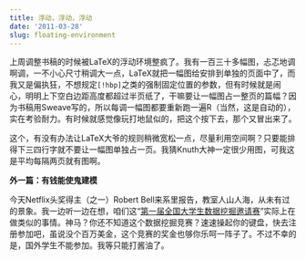 ```yaml
---
title: 浮动，浮动，浮动
date: '2011-03-28'
slug: floating-environment
---
```


上周调整书稿的时候被LaTeX的浮动环境整疯了。我有一百三十多幅图，忐忑地调啊调，一不小心尺寸稍调大一点，LaTeX就把一幅图给安排到单独的页面中了，而我又是偏执狂，不想规定`[!hbp]`之类的强制固定位置的参数，但有时候就是闹心，明明上下空白边距高度都超过半页纸了，干嘛要让一幅图占一整页的篇幅？因为书稿用Sweave写的，所以每调一幅图都要重新跑一遍R（当然，这是自动的），实在考验耐力。有时候就感觉像玩打地鼠似的，把这个按下去，那个又冒出来了。

这个，有没有办法让LaTeX大爷的规则稍微宽松一点，尽量利用空间啊？只要能排得下三四行字就不要让一幅图单独占一页。我猜Knuth大神一定很少用图，可我这是平均每隔两页就有图啊。

**外一篇：有钱能使鬼建模**

今天Netflix头奖得主（之一）Robert Bell来系里报告，教室人山人海，从未有过的景象。我一边听一边在想，咱们这“[第一届全国大学生数据挖掘邀请赛](http://www.statmodelingcompetition.com)”实际上在做类似的事情。神马？你还不知道这个数据挖掘竞赛？速速操起你的键盘，快去注册参加吧，虽说没个百万美金，这个竞赛的奖金也够你乐呵一阵子了。不过不幸的是，国外学生不能参加。我等只能打酱油了。

